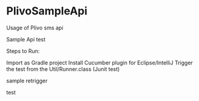 # PlivoSampleApi
Usage of Plivo sms api

Sample Api test

Steps to Run:

Import as Gradle project
Install Cucumber plugin for Eclipse/IntelliJ
Trigger the test from the Util/Runner.class (Junit test)

sample
retrigger

test
